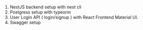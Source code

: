 1. NestJS backend setup with nest cli
2. Postgress setup with typeorm
3. User Login API ( login/signup ) with React Frontend Material UI.
4. Swagger setup


